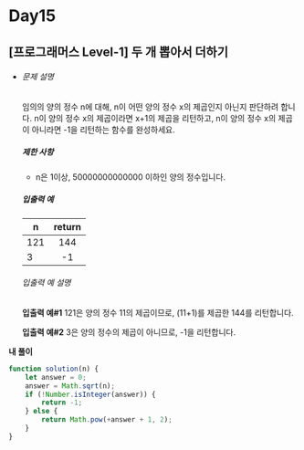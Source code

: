 # Day15



## [프로그래머스 Level-1] 두 개 뽑아서 더하기

- ###### 문제 설명

  임의의 양의 정수 n에 대해, n이 어떤 양의 정수 x의 제곱인지 아닌지 판단하려 합니다.
  n이 양의 정수 x의 제곱이라면 x+1의 제곱을 리턴하고, n이 양의 정수 x의 제곱이 아니라면 -1을 리턴하는 함수를 완성하세요.

  ##### 제한 사항

  - n은 1이상, 50000000000000 이하인 양의 정수입니다.

  ##### 입출력 예

  | n    | return |
  | ---- | :----: |
  | 121  |  144   |
  | 3    |   -1   |

  ###### 입출력 예 설명

  **입출력 예#1**
  121은 양의 정수 11의 제곱이므로, (11+1)를 제곱한 144를 리턴합니다.

  **입출력 예#2**
  3은 양의 정수의 제곱이 아니므로, -1을 리턴합니다.

**내 풀이**

```js
function solution(n) {
    let answer = 0;
    answer = Math.sqrt(n);
    if (!Number.isInteger(answer)) {
        return -1;
    } else {
        return Math.pow(+answer + 1, 2);
    }
}
```

